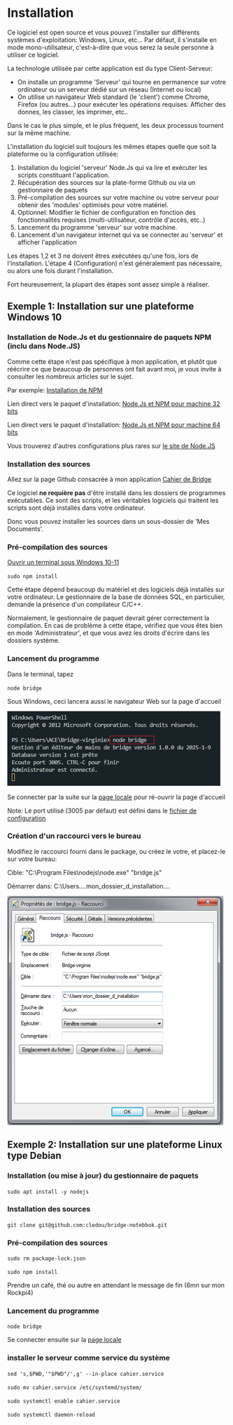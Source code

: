 # Installation

Ce logiciel est open source et vous pouvez l'installer sur différents systèmes d'exploitation: Windows, Linux, etc...
Par défaut, il s'installe en mode mono-utilisateur, c'est-à-dire que vous serez la seule personne à utiliser ce logiciel.

La technologie utilisée par cette application est du type Client-Serveur:

-   On installe un programme 'Serveur' qui tourne en permanence sur votre ordinateur ou un serveur dédié sur un réseau (Internet ou local)
-   On utilise un navigateur Web standard (le 'client') comme Chrome, Firefox (ou autres...) pour exécuter les opérations requises: Afficher des donnes, les classer, les imprimer, etc..

Dans le cas le plus simple, et le plus fréquent, les deux processus tournent sur la même machine.

L'installation du logiciel suit toujours les mêmes étapes quelle que soit la plateforme ou la configuration utilisée:

1. Installation du logiciel 'serveur' Node.Js qui va lire et exécuter les scripts constituant l'application.
2. Récupération des sources sur la plate-forme Github ou via un gestionnaire de paquets
3. Pré-compilation des sources sur votre machine ou votre serveur pour obtenir des 'modules' optimisés pour votre matériel.
4. Optionnel: Modifier le fichier de configuration en fonction des fonctionnalités requises (multi-utilisateur, contrôle d'accès, etc..)
5. Lancement du programme 'serveur' sur votre machine.
6. Lancement d'un navigateur internet qui va se connecter au 'serveur' et afficher l'application

Les étapes 1,2 et 3 ne doivent êtres exécutées qu'une fois, lors de l'installation.
L'étape 4 (Configuration) n'est généralement pas nécessaire, ou alors une fois durant l'installation.

Fort heureusement, la plupart des étapes sont assez simple à réaliser.

## Exemple 1: Installation sur une plateforme Windows 10

### Installation de Node.Js et du gestionnaire de paquets NPM (inclu dans Node.JS)

Comme cette étape n'est pas spécifique à mon application, et plutôt que réécrire ce que beaucoup de personnes ont fait avant moi, je vous invite à consulter les nombreux articles sur le sujet.

Par exemple: [Installation de NPM](https://kinsta.com/fr/blog/comment-installer-node-js/)

Lien direct vers le paquet d'installation: [Node.Js et NPM pour machine 32 bits](https://nodejs.org/dist/v22.13.0/node-v22.13.0-x64.msi)

Lien direct vers le paquet d'installation: [Node.Js et NPM pour machine 64 bits](https://nodejs.org/dist/v22.13.0/node-v22.13.0-x86.msi)

Vous trouverez d'autres configurations plus rares sur [le site de Node.JS](https://nodejs.org/fr/download)

### Installation des sources

Allez sur la page Github consacrée à mon application [Cahier de Bridge](https://github.com/cledou/Cahier-de-Bridge)

Ce logiciel **ne requière pas** d'être installé dans les dossiers de programmes exécutables. Ce sont des scripts, et les véritables logiciels qui traitent les scripts sont déjà installés dans votre ordinateur.

Donc vous pouvez installer les sources dans un sous-dossier de 'Mes Documents'.

### Pré-compilation des sources

[Ouvrir un terminal sous Windows 10-11](https://lecrabeinfo.net/ouvrir-et-utiliser-le-terminal-windows-sur-windows-11-10.html)

`sudo npm install`

Cette étape dépend beaucoup du matériel et des logiciels déjà installés sur votre ordinateur. Le gestionnaire de la base de données SQL, en particulier, demande la présence d'un compilateur C/C++.

Normalement, le gestionnaire de paquet devrait gérer correctement la compilation. En cas de problème à cette étape, vérifiez que vous êtes bien en mode 'Administrateur', et que vous avez les droits d'écrire dans les dossiers système.

### Lancement du programme

Dans le terminal, tapez

`node bridge`

Sous Windows, ceci lancera aussi le navigateur Web sur la page d'accueil

![Exemple de lancement du serveur réussi](./doc/lancement.png)

Se connecter par la suite sur la [page locale](http://localhost:3005/) pour ré-ouvrir la page d'accueil

Note: Le port utilisé (3005 par défaut) est défini dans le [fichier de configuration](./config.json)

### Création d'un raccourci vers le bureau

Modifiez le raccourci fourni dans le package, ou créez le votre, et placez-le sur votre bureau:

Cible: "C:\Program Files\nodejs\node.exe" "bridge.js"

Démarrer dans: C:\Users\....mon_dossier_d_installation....

![Raccourci](./doc/link.png)

## Exemple 2: Installation sur une plateforme Linux type Debian

### Installation (ou mise à jour) du gestionnaire de paquets

`sudo apt install -y nodejs`

### Installation des sources

`git clone git@github.com:cledou/bridge-notebbok.git`

### Pré-compilation des sources

`sudo rm package-lock.json`

`sudo npm install`

Prendre un café, thé ou autre en attendant le message de fin (6mn sur mon Rockpi4)

### Lancement du programme

`node bridge`

Se connecter ensuite sur la [page locale](http://localhost:3005/)

### installer le serveur comme service du système

`sed 's,$PWD,'"$PWD"/',g' --in-place cahier.service`

`sudo mv cahier.service /etc/systemd/system/`

`sudo systemctl enable cahier.service`

`sudo systemctl daemon-reload`
